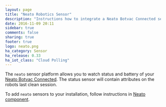 ```yaml
---
layout: page
title: "Neato Robotics Sensor"
description: "Instructions how to integrate a Neato Botvac Connected sensors within Home Assistant."
date: 2016-11-09 20:11
sidebar: true
comments: false
sharing: true
footer: true
logo: neato.png
ha_category: Sensor
ha_release: 0.33
ha_iot_class: "Cloud Polling"
---
```


The `neato` sensor platform allows you to watch status and battery of your [Neato Botvac Connected](https://www.neatorobotics.com/robot-vacuum/botvac-connected-series/botvac-connected/).
The status sensor will contain attributes on the robots last clean session.

To add `neato` sensors to your installation, follow instructions in [Neato component](/components/neato/).
